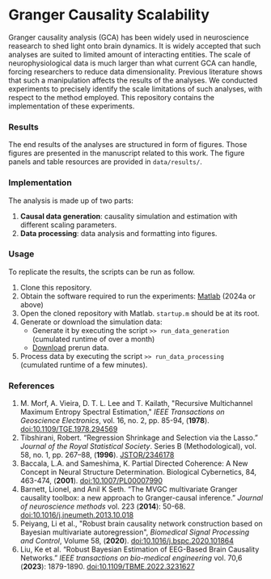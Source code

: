 # Granger Causality Scalability

Granger causality analysis (GCA) has been widely used in neuroscience reasearch to shed light onto brain dynamics. It is widely accepted that such analyses are suited to limited amount of interacting entities. The scale of neurophysiological data is much larger than what current GCA can handle, forcing researchers to reduce data dimensionality. Previous literature shows that such a manipulation affects the results of the analyses. We conducted experiments to precisely identify the scale limitations of such analyses, with respect to the method employed. This repository contains the implementation of these experiments.

### Results
The end results of the analyses are structured in form of figures. Those figures are presented in the manuscript related to this work. The figure panels and table resources are provided in `data/results/`.

### Implementation
The analysis is made up of two parts:
1. **Causal data generation**: causality simulation and estimation with different scaling parameters.
2. **Data processing**: data analysis and formatting into figures.

### Usage
To replicate the results, the scripts can be run as follow.

1. Clone this repository.
2. Obtain the software required to run the experiments: [Matlab](https://www.mathworks.com/products/matlab.html) (2024a or above)
3. Open the cloned repository with Matlab. `startup.m` should be at its root.
4. Generate or download the simulation data:
    - Generate it by executing the script `>> run_data_generation` (cumulated runtime of over a month)
    - [Download](https://1drv.ms/f/c/ecd141ed7214ac19/EgxWtlRyF7lEnCCjWo8OzjsBO6Dw1H_tVprT_qGuphpSWg) prerun data.
5. Process data by executing the script `>> run_data_processing` (cumulated runtime of a few minutes).

### References
1. M. Morf, A. Vieira, D. T. L. Lee and T. Kailath, "Recursive Multichannel Maximum Entropy Spectral Estimation," *IEEE Transactions on Geoscience Electronics*, vol. 16, no. 2, pp. 85-94, (**1978**). [doi:10.1109/TGE.1978.294569](https://doi.org/10.1109/TGE.1978.294569)
2. Tibshirani, Robert. “Regression Shrinkage and Selection via the Lasso.” *Journal of the Royal Statistical Society*. Series B (Methodological), vol. 58, no. 1, pp. 267–88, (**1996**). [JSTOR/2346178](http://www.jstor.org/stable/2346178)
3. Baccala, L.A. and Sameshima, K. Partial Directed Coherence: A New Concept in Neural Structure Determination. Biological Cybernetics, 84, 463-474, (**2001**). [doi:10.1007/PL00007990](https://doi.org/10.1007/pl00007990)
4. Barnett, Lionel, and Anil K Seth. “The MVGC multivariate Granger causality toolbox: a new approach to Granger-causal inference.” *Journal of neuroscience methods* vol. 223 (**2014**): 50-68. [doi:10.1016/j.jneumeth.2013.10.018](https://doi.org/10.1016/j.jneumeth.2013.10.018)
5. Peiyang, Li et al., "Robust brain causality network construction based on Bayesian multivariate autoregression", *Biomedical Signal Processing and Control*, Volume 58, (**2020**). [doi:10.1016/j.bspc.2020.101864](https://doi.org/10.1016/j.bspc.2020.101864)
6. Liu, Ke et al. “Robust Bayesian Estimation of EEG-Based Brain Causality Networks.” *IEEE transactions on bio-medical engineering* vol. 70,6 (**2023**): 1879-1890. [doi:10.1109/TBME.2022.3231627](https://doi.org/10.1109/TBME.2022.3231627) 


